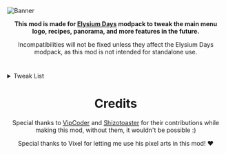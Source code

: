 ![Banner](https://cdn.modrinth.com/data/cached_images/a21c5a1daf3b121faf9de5a2ef83931cbcfd43d9.png)
<div align="center">

**This mod is made for [Elysium Days](https://modrinth.com/modpack/elysium-days) modpack to tweak the main menu logo, recipes, panorama, and more features in the future.**

Incompatibilities will not be fixed unless they affect the Elysium Days modpack, as this mod is not intended for standalone use.
#
</div>
<details>
<summary>Tweak List</summary>

### Main Content

- Elysium Days Logo For Main Menu [With Christmas & Halloween Variant!]

- Main Menu Discord Button

- Modpack Update Notifier

- Ram Warning Screen

- App Icon

- Toggle Button For [Neat](https://modrinth.com/mod/neat) Mod

### Recipes
- Netherite Horse Armor Recipe For [Simple Netherite Horse Armor](https://modrinth.com/mod/simple-netherite-horse-armor) Mod

- Podzol Recipe

- Rotten Flesh To Leather Smelting Recipe

- Sponge Recipe

### Compatibilities
- [Backported Wolves](https://modrinth.com/mod/backported-wolves) Compatibility for [Regions Unexplored](https://modrinth.com/mod/regions-unexplored)

- [The Lost Castle](https://modrinth.com/mod/the-lost-castle) Mod Eye Spy Advancement Compatibility

- [Spawn Animations](https://modrinth.com/mod/spawn-animations) Compatibility for [Creeper Overhaul](https://modrinth.com/mod/creeper-overhaul), [Enderman Overhaul](https://modrinth.com/mod/enderman-overhaul), [Deeper and Darker](https://modrinth.com/mod/deeperdarker) and [The Graveyard](https://modrinth.com/mod/the-graveyard-fabric) Mod

- [Icons](https://modrinth.com/resourcepack/icons) Compatibility for [Snow Pig](https://modrinth.com/mod/snowpig-fabric)'s Music Disc

### Other Tweaks
- Special Translations for [End Remastered](https://modrinth.com/mod/endrem) Mod!

- Icons Advertisement Logo Replacement for [Icons](https://modrinth.com/resourcepack/icons) Resource Pack!

- Removing [Icons](https://modrinth.com/resourcepack/icons) Food Tooltips That is Extra alongside [AppleSkin](https://modrinth.com/mod/appleskin)

- Removing Splash Texts & Edition Text

- New Panorama

- New Map Icon Designs! (Thanks to Vixel!)

- 11 More Tips With Mod Support For The [Tips](https://modrinth.com/mod/tips) Mod

</details>

<div align="center">

# Credits
Special thanks to [VipCoder](https://github.com/VipCoder8) and [Shizotoaster](https://modrinth.com/user/shizotoaster) for their contributions while making this mod, without them, it wouldn't be possible :)

Special thanks to Vixel for letting me use his pixel arts in this mod! ❤
</div>

